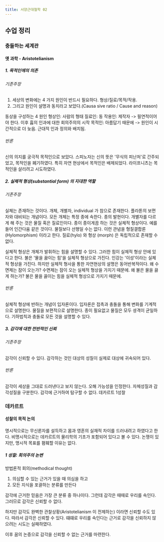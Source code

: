 ```yaml
---
title: 서양근대철학 02
---
```


## 수업 정리

### 충돌하는 세계관

#### 옛 과학 - Aristotelianism

##### 1. 목적인에의 의존

###### 기존주장

1) 세상의 변화에는 4 가지 원인이 반드시 필요하다. 형상/질료/목적/작용.
2) 그리고 원인이 설명과 동치라고 보았다.(Causa sive ratio / Cause and reason)

동상을 구성하는 4 원인
형상인: 사람의 형태
질료인: 동
작용인: 제작자 -> 필연적이어야 한다. 이후 흄의 인과에 대한 회의주의의 시작
목적인: 아름답기 때문에 -> 원인이 시간적으로 더 늦음. 근대적 인과 정의와 배치됨.

###### 반론

신의 의지를 궁극적 목적인으로 보았다.
스피노자는 신의 뜻은 '무식의 피난처'로 간주되었고, 목적인을 폐기하였다. 특히 자연 현상에서 목적인은 배제되었다.
라이프니츠는 목적인을 살리려고 시도하였다.

##### 2. 실체적 형상(substantial form) 의 지대한 역할

###### 기존주장

실체는 존재하는 것이다.
개체, 개별자, individual 가 참으로 존재한다. 플라톤의 보편자와 대비되는 개념이다.
모든 개체는 특정 종에 속한다. 종의 발현이다.
개별자를 다르게 해 주는 것은 물질 혹은 질료인이다.
종이 종이게끔 하는 것은 실체적 형상이다. 예를 들어 인간다움 같은 것이다. 물질보다 선행일 수는 없다.
이런 관념을 형질결합론(Hylomorphism) 이라고 한다. 질료(hylo) 와 형상 (morph) 은 독립적으로 존재할 수 없다.

실체적 형상은 개체가 발휘하는 힘을 설명할 수 있다. 그러한 힘이 실체적 형상 안에 있다고 한다.
불은 '물을 끓이는 힘'을 실체적 형상으로 가진다.
인강는 '이성'이라는 실체적 형상을 가진다.
하지만 실체적 형사을 통한 자연현상의 설명은 동어반복적이다.
왜 수면제는 잠이 오는가? 수면제는 잠이 오는 실체적 형상을 가지기 때문에.
왜 불은 물을 끓게 하는가? 불은 물을 끓이는 힘을 실체적 형상으로 가지기 때문에.

###### 반론

실체적 형상에 반하는 개념이 입자론이다.
입자론은 접촉과 충돌을 통해 변화를 기계적으로 설명한다.
물질을 보편적으로 설명한다. 종이 필요없고 물질은 모두 셩격이 균일하다. 기하법칙과 충돌로 모든 것을 설명할 수 있다.

##### 3. 감각에 대한 전반적인 신뢰

###### 기존주장

감각이 신뢰할 수 있다.
감각하는 것인 대상의 성질이 실제로 대상에 귀속되어 있다.

###### 반론

감각이 세상을 그대로 드러낸다고 보지 않는다. 오해 가능성을 인정한다.
자체성질과 감각성질을 구분한다.
감각에 근거하여 탐구할 수 없다.
데카르트 1성찰

### 데카르트

#### 성찰의 목적 논의

명시적으로는 무신론자를 설득하고 몸과 영혼의 실재적 차이를 드러내려고 하였다고 한다.
비명시적으로는 데카르트의 물리학의 기초가 포함되어 있다고 볼 수 있다.
논쟁이 있지만, 명시적 목표를 폄훼할 이유는 없다.

##### 1 성찰: 회의주의 논변

방법론적 회의(methodical thought)
1) 의심할 수 있는 근거가 있을 때 의심을 하고
2) 모든 지식을 포괄하는 분류를 만든다

감각에 근거한 믿음은 가장 큰 분류 중 하나이다.
그런데 감각은 때때로 우리를 속인다.
그러므로 감각은 신뢰할 수 없다.

하지만 감각도 완벽한 관찰상황(Aristotelianism 이 전제하는) 이라면 신뢰할 수도 있다.
따라서 감각은 신뢰할 수 있다.
떄떄로 우리를 속인다는 근거로 감각을 신뢰하지 않으려는 시도는 실패하였다.

이후 꿈의 논증으로 감각을 신뢰할 수 없는 근거를 마련한다.
